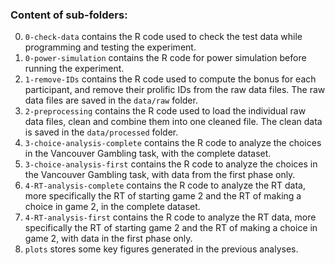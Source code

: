 ### Content of sub-folders:


0. `0-check-data` contains the R code used to check the test data while programming and testing the experiment.
0.  `0-power-simulation` contains the R code for power simulation before running the experiment.
1.  `1-remove-IDs` contains the R code used to compute the bonus for each participant, and remove their prolific IDs from the raw data files. The raw data files are saved in the `data/raw` folder.
2.  `2-preprocessing` contains the R code used to load the individual raw data files, clean and combine them into one cleaned file. The clean data is saved in the `data/processed` folder.
3.  `3-choice-analysis-complete` contains the R code to analyze the choices in the Vancouver Gambling task, with the complete dataset.
3.  `3-choice-analysis-first` contains the R code to analyze the choices in the Vancouver Gambling task, with data from the first phase only.
4.  `4-RT-analysis-complete` contains the R code to analyze the RT data, more specifically the RT of starting game 2 and the RT of making a choice in game 2, in the complete dataset.
4.  `4-RT-analysis-first` contains the R code to analyze the RT data, more specifically the RT of starting game 2 and the RT of making a choice in game 2, with data in the first phase only.
5.  `plots` stores some key figures generated in the previous analyses.

